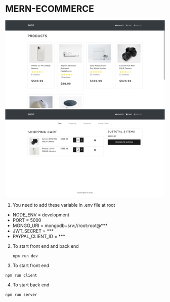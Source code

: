 # MERN-ECOMMERCE

![](1.png)
![](2.png)

1. You need to add these variable in .env file at root

- NODE_ENV = development
- PORT = 5000
- MONGO_URI = mongodb+srv://root:root@\*\*\*
- JWT_SECRET = \*\*\*
- PAYPAL_CLIENT_ID = \*\*\*

2. To start front end and back end
   ```
   npm run dev
   ```
3. To start front end

```
npm run client
```

4. To start back end

```
npm run server
```
